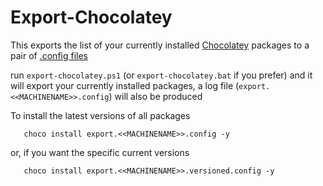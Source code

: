 # Export-Chocolatey

This exports the list of your currently installed [Chocolatey](https://chocolatey.org/) packages to a pair of [.config files](https://docs.chocolatey.org/en-us/choco/commands/install#packages.config)


run `export-chocolatey.ps1` (or `export-chocolatey.bat` if you prefer) and it will export your currently installed packages, a log file (`export.<<MACHINENAME>>.config`) will also be produced


To install the latest versions of all packages 


`   choco install export.<<MACHINENAME>>.config -y`

 or, if you want the specific current versions 

`   choco install export.<<MACHINENAME>>.versioned.config -y`
